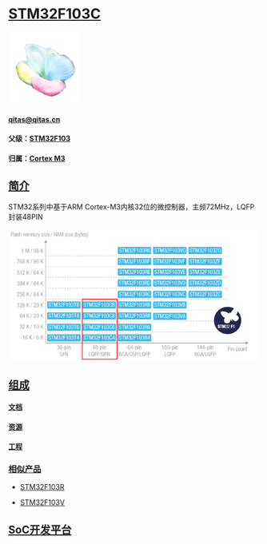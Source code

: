 # [STM32F103C](https://github.com/sochub/STM32F103C) 

[![sites](SoC/SoC.png)](http://www.qitas.cn) 

####  qitas@qitas.cn

#### 父级：[STM32F103](https://github.com/sochub/STM32F103) 
#### 归属：[Cortex M3](https://github.com/sochub/CM3) 

## [简介](https://github.com/sochub/STM32F103C/wiki)

STM32系列中基于ARM Cortex-M3内核32位的微控制器，主频72MHz，LQFP封装48PIN

[![sites](SoC/STM32F103.png)](https://www.st.com/en/microcontrollers-microprocessors/stm32f103.html) 

## [组成](https://github.com/sochub/STM32F103C)

#### [文档](docs/)

#### [资源](src/)

#### [工程](project/)

### [相似产品](https://github.com/sochub/STM32F103)

- [STM32F103R](https://github.com/sochub/STM32F103R) 

- [STM32F103V](https://github.com/sochub/STM32F103R) 

##  [SoC开发平台](http://www.qitas.cn)  

